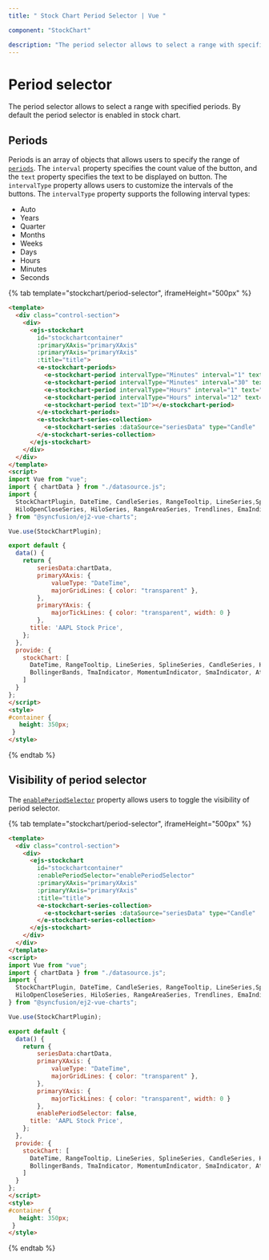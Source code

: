 ```yaml
---
title: " Stock Chart Period Selector | Vue "

component: "StockChart"

description: "The period selector allows to select a range with specified periods."
---
```


# Period selector

The period selector allows to select a range with specified periods. By default the period selector is enabled in stock chart.

## Periods

Periods is an array of objects that allows users to specify the range of [`periods`](../api/stock-chart/periodSelector/). The `interval` property specifies the count value of the button, and the `text` property specifies the text to be displayed on button. The `intervalType` property allows users to customize the intervals of the buttons. The `intervalType` property supports the following interval types:

* Auto
* Years
* Quarter
* Months
* Weeks
* Days
* Hours
* Minutes
* Seconds

{% tab template="stockchart/period-selector", iframeHeight="500px" %}

```html
<template>
  <div class="control-section">
    <div>
      <ejs-stockchart
        id="stockchartcontainer"
        :primaryXAxis="primaryXAxis"
        :primaryYAxis="primaryYAxis"
        :title="title">
        <e-stockchart-periods>
          <e-stockchart-period intervalType="Minutes" interval="1" text="1m"></e-stockchart-period>
          <e-stockchart-period intervalType="Minutes" interval="30" text="30m"></e-stockchart-period>
          <e-stockchart-period intervalType="Hours" interval="1" text="1H"></e-stockchart-period>
          <e-stockchart-period intervalType="Hours" interval="12" text="12H" selected="true"></e-stockchart-period>
          <e-stockchart-period text="1D"></e-stockchart-period>
        </e-stockchart-periods>
        <e-stockchart-series-collection>
          <e-stockchart-series :dataSource="seriesData" type="Candle"  volume='volume' xName='date' low='low' high='high' open='open' close='close'></e-stockchart-series>
        </e-stockchart-series-collection>
      </ejs-stockchart>
    </div>
  </div>
</template>
<script>
import Vue from "vue";
import { chartData } from "./datasource.js";
import {
  StockChartPlugin, DateTime, CandleSeries, RangeTooltip, LineSeries,SplineSeries,
  HiloOpenCloseSeries, HiloSeries, RangeAreaSeries, Trendlines, EmaIndicator, RsiIndicator,BollingerBands,  TmaIndicator, MomentumIndicator, SmaIndicator, AtrIndicator, AccumulationDistributionIndicator, MacdIndicator, StochasticIndicator, Export
} from "@syncfusion/ej2-vue-charts";

Vue.use(StockChartPlugin);

export default {
  data() {
    return {
        seriesData:chartData,
        primaryXAxis: {
            valueType: "DateTime",
            majorGridLines: { color: "transparent" },
        },
        primaryYAxis: {
            majorTickLines: { color: "transparent", width: 0 }
        },
      title: 'AAPL Stock Price',
    };
  },
  provide: {
    stockChart: [
      DateTime, RangeTooltip, LineSeries, SplineSeries, CandleSeries, HiloOpenCloseSeries, HiloSeries, RangeAreaSeries, Trendlines, EmaIndicator, RsiIndicator,
      BollingerBands, TmaIndicator, MomentumIndicator, SmaIndicator, AtrIndicator, AccumulationDistributionIndicator, MacdIndicator, StochasticIndicator,Export
    ]
  }
};
</script>
<style>
#container {
   height: 350px;
 }
</style>
```

{% endtab %}

## Visibility of period selector

The [`enablePeriodSelector`](../api/stock-chart/periodSelector/) property allows users to toggle the visibility of period selector.

{% tab template="stockchart/period-selector", iframeHeight="500px" %}

```html
<template>
  <div class="control-section">
    <div>
      <ejs-stockchart
        id="stockchartcontainer"
        :enablePeriodSelector="enablePeriodSelector"
        :primaryXAxis="primaryXAxis"
        :primaryYAxis="primaryYAxis"
        :title="title">
        <e-stockchart-series-collection>
          <e-stockchart-series :dataSource="seriesData" type="Candle"  volume='volume' xName='date' low='low' high='high' open='open' close='close'></e-stockchart-series>
        </e-stockchart-series-collection>
      </ejs-stockchart>
    </div>
  </div>
</template>
<script>
import Vue from "vue";
import { chartData } from "./datasource.js";
import {
  StockChartPlugin, DateTime, CandleSeries, RangeTooltip, LineSeries,SplineSeries,
  HiloOpenCloseSeries, HiloSeries, RangeAreaSeries, Trendlines, EmaIndicator, RsiIndicator,BollingerBands,  TmaIndicator, MomentumIndicator, SmaIndicator, AtrIndicator, AccumulationDistributionIndicator, MacdIndicator, StochasticIndicator, Export
} from "@syncfusion/ej2-vue-charts";

Vue.use(StockChartPlugin);

export default {
  data() {
    return {
        seriesData:chartData,
        primaryXAxis: {
            valueType: "DateTime",
            majorGridLines: { color: "transparent" },
        },
        primaryYAxis: {
            majorTickLines: { color: "transparent", width: 0 }
        },
        enablePeriodSelector: false,
      title: 'AAPL Stock Price',
    };
  },
  provide: {
    stockChart: [
      DateTime, RangeTooltip, LineSeries, SplineSeries, CandleSeries, HiloOpenCloseSeries, HiloSeries, RangeAreaSeries, Trendlines, EmaIndicator, RsiIndicator,
      BollingerBands, TmaIndicator, MomentumIndicator, SmaIndicator, AtrIndicator, AccumulationDistributionIndicator, MacdIndicator, StochasticIndicator,Export
    ]
  }
};
</script>
<style>
#container {
   height: 350px;
 }
</style>
```

{% endtab %}